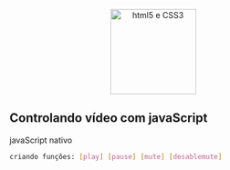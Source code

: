 ﻿<p align="center">
  <a href="https://www.w3schools.com/html/html5_intro.asp" target="_blank">
    <img alt="html5 e CSS3" src="http://www.achacurso.com.br/wp-content/uploads/2015/11/html5pluscss3-2.png" width="auto" height="150px"/>
  </a>
</p>

## Controlando vídeo com javaScript

javaScript nativo

``` bash
criando funções: [play] [pause] [mute] [desablemute]
```




